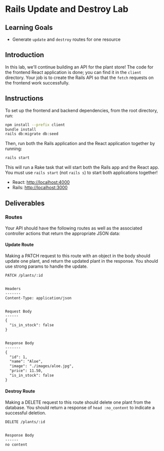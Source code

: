 # Rails Update and Destroy Lab

## Learning Goals

- Generate `update` and `destroy` routes for one resource

## Introduction

In this lab, we'll continue building an API for the plant store! The code for
the frontend React application is done; you can find it in the `client`
directory. Your job is to create the Rails API so that the `fetch` requests on
the frontend work successfully.

## Instructions

To set up the frontend and backend dependencies, from the root directory, run:

```sh
npm install --prefix client
bundle install
rails db:migrate db:seed
```

Then, run both the Rails application and the React application together by
running:

```sh
rails start
```

This will run a Rake task that will start both the Rails app and the React app.
You must use `rails start` (not `rails s`) to start both applications together!

- React: [http://localhost:4000](http://localhost:4000)
- Rails: [http://localhost:3000](http://localhost:3000)

## Deliverables

### Routes

Your API should have the following routes as well as the associated controller
actions that return the appropriate JSON data:

#### Update Route

Making a PATCH request to this route with an object in the body should update one
plant, and return the updated plant in the response. You should use strong
params to handle the update.

```txt
PATCH /plants/:id


Headers
-------
Content-Type: application/json


Request Body
------
{
  "is_in_stock": false
}


Response Body
-------
{
  "id": 1,
  "name": "Aloe",
  "image": "./images/aloe.jpg",
  "price": 11.50,
  "is_in_stock": false
}
```

#### Destroy Route

Making a DELETE request to this route should delete one plant from the database.
You should return a response of `head :no_content` to indicate a successful
deletion.

```txt
DELETE /plants/:id


Response Body
------
no content
```
